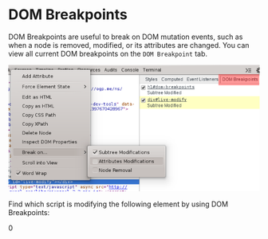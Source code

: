 DOM Breakpoints
===============

DOM Breakpoints are useful to break on DOM mutation events, such as when a node is removed, modified, or its attributes are changed.
You can view all current DOM breakpoints on the `DOM Breakpoint` tab.

![alt text](/elements/breakpoint.png "Less")

Find which script is modifying the following element by using DOM Breakpoints:

<div id="live-modify">
	<span>0</span>
</div>

<script>
	var i = setInterval(function() {
		var el = document.getElementById("live-modify");
		if(!el) return clearInterval(i);
		
		var span = el.children[0];

		var num = (span.innerHTML * 1) + 1;

		el.removeChild(span);
		el.innerHTML = "<span>" + num + "</span>"
	}, 1000);
</script>